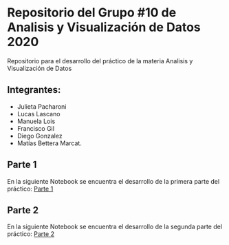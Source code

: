 # Repositorio del Grupo #10 de Analisis y Visualización de Datos 2020
Repositorio para el desarrollo del práctico de la materia Analisis y Visualización de Datos
## Integrantes:
 * Julieta Pacharoni
 * Lucas Lascano
 * Manuela Lois
 * Francisco Gil
 * Diego Gonzalez 
 * Matías Bettera Marcat.

## Parte 1 
En la siguiente Notebook se encuentra el desarrollo de la primera parte del práctico:
 [Parte 1](AyV_Grupo10/practico.ipnb)


## Parte 2 
En la siguiente Notebook se encuentra el desarrollo de la segunda parte del práctico:
[Parte 2](AyV_Grupo10/practico.ipnb)

